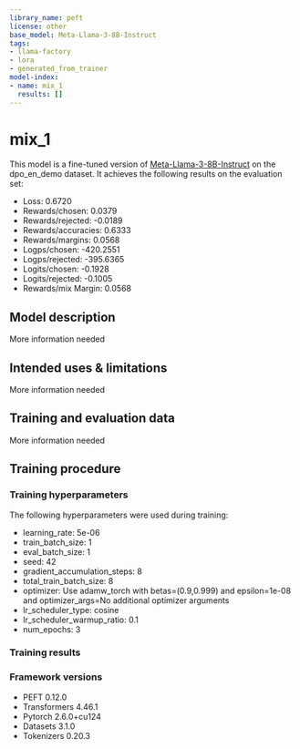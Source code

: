 ```yaml
---
library_name: peft
license: other
base_model: Meta-Llama-3-8B-Instruct
tags:
- llama-factory
- lora
- generated_from_trainer
model-index:
- name: mix_1
  results: []
---
```


<!-- This model card has been generated automatically according to the information the Trainer had access to. You
should probably proofread and complete it, then remove this comment. -->

# mix_1

This model is a fine-tuned version of [Meta-Llama-3-8B-Instruct](https://huggingface.co/Meta-Llama-3-8B-Instruct) on the dpo_en_demo dataset.
It achieves the following results on the evaluation set:
- Loss: 0.6720
- Rewards/chosen: 0.0379
- Rewards/rejected: -0.0189
- Rewards/accuracies: 0.6333
- Rewards/margins: 0.0568
- Logps/chosen: -420.2551
- Logps/rejected: -395.6365
- Logits/chosen: -0.1928
- Logits/rejected: -0.1005
- Rewards/mix Margin: 0.0568

## Model description

More information needed

## Intended uses & limitations

More information needed

## Training and evaluation data

More information needed

## Training procedure

### Training hyperparameters

The following hyperparameters were used during training:
- learning_rate: 5e-06
- train_batch_size: 1
- eval_batch_size: 1
- seed: 42
- gradient_accumulation_steps: 8
- total_train_batch_size: 8
- optimizer: Use adamw_torch with betas=(0.9,0.999) and epsilon=1e-08 and optimizer_args=No additional optimizer arguments
- lr_scheduler_type: cosine
- lr_scheduler_warmup_ratio: 0.1
- num_epochs: 3

### Training results



### Framework versions

- PEFT 0.12.0
- Transformers 4.46.1
- Pytorch 2.6.0+cu124
- Datasets 3.1.0
- Tokenizers 0.20.3